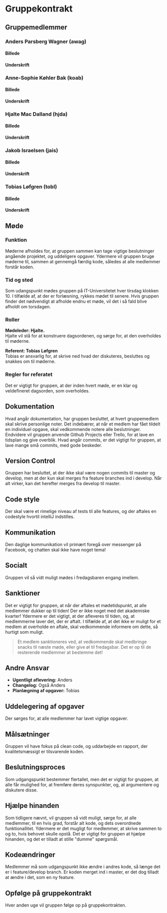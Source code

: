 # Gruppekontrakt
## Gruppemedlemmer
### Anders Parsberg Wagner (awag)
#### Billede

#### Underskrift

### Anne-Sophie Køhler Bak (koab)
#### Billede

#### Underskrift

### Hjalte Mac Dalland (hjda)
#### Billede

#### Underskrift

### Jakob Israelsen (jais)
#### Billede

#### Underskrift

### Tobias Løfgren (tobl)
#### Billede

#### Underskrift

## Møde
### Funktion
Møderne afholdes for, at gruppen sammen kan tage vigtige beslutninger angående projektet, og uddeligere opgaver. Ydermere vil gruppen bruge møderne til, sammen at gennemgå færdig kode, således at alle medlemmer forstår koden. 

### Tid og sted
Som udangspunkt mødes gruppen på IT-Universitetet hver tirsdag klokken 10. I tilfælde af, at der er forlæsning, rykkes mødet til senere. Hvis gruppen finder det nødvendigt at afholde endnu et møde, vil det i så fald blive afholdt om torsdagen.

### Roller
**Mødeleder: Hjalte.**  
 Hjalte vil stå for at konstruere dagsordenen, og sørge for, at den overholdes til møderne.
 
**Referent: Tobias Løfgren**  
Tobias er ansvarlig for, at skrive ned hvad der diskuteres, besluttes og snakkes om til møderne.

### Regler for referatet
Det er vigtigt for gruppen, at der inden hvert møde, er en klar og veldefineret dagsorden, som overholdes.

## Dokumentation
Hvad angår dokumentation, har gruppen besluttet, at hvert gruppemedlem skal skrive personlige noter. Det indebærer, at når et medlem har fået tildelt en individuel opgave, skal vedkommende notere alle beslutninger.  
Endvidere vil gruppen anvende Github Projects eller Trello, for at lave en tidsplan og give overblik. 
Hvad angår commits, er det vigtigt for gruppen, at lave mange små commits, med gode beskeder.

## Version Control
Gruppen har besluttet, at der ikke skal være nogen commits til master og develop, men at der kun skal merges fra feature branches ind i develop. Når alt virker, kan det herefter merges fra develop til master. 

## Code style
Der skal være et rimelige niveau af tests til alle features, og der aftales en codestyle hvortil intelliJ indstilles. 

## Kommunikation
Den daglige kommunikation vil primært foregå over messenger på Facebook, og chatten skal ikke have noget tema! 

## Socialt
Gruppen vil så vidt muligt mødes i fredagsbaren engang imellem. 

## Sanktioner
Det er vigtigt for gruppen, at når der aftales et mødetidspunkt, at alle medlemmer dukker op til tiden! Der er ikke noget med det akademiske kvarter! 
Ydermere er det vigtigt, at der afleveres til tiden, og, at medlemmerne laver det, der er aftalt. I tilfælde af, at det ikke er muligt for et medlem at overholde en aftale, skal vedkommende informere om dette, så hurtigt som muligt.   
>Et medlem sanktioneres ved, at vedkommende skal medbringe snacks til næste møde, eller give øl til fredagsbar. Det er op til de resterende medlemmer at bestemme det! 

## Andre Ansvar
* **Ugentligt aflevering:** Anders
* **Changelog:** Også Anders
* **Planlægning af opgaver:** Tobias

## Uddelegering af opgaver
Der sørges for, at alle medlemmer har lavet vigtige opgaver. 

## Målsætninger
Gruppen vil have fokus på clean code, og uddarbejde en rapport, der kvalitetsmæssigt er tilsvarende koden. 


## Beslutningsproces
Som udgangspunkt bestemmer flertallet, men det er vigtigt for gruppen, at alle får mulighed for, at fremføre deres synspunkter, og, at argumentere og diskutere disse. 


## Hjælpe hinanden
Som tidligere nævnt, vil gruppen så vidt muligt, sørge for, at alle medlemmer, til en hvis grad, forstår alt kode, og dets overordnede funktionallitet. Ydermere er det mugligt for medlemmer, at skrive sammen to og to, hvis behovet skulle opstå. Det er vigtigt for gruppen at hjælpe hinanden, og det er tilladt at stille "dumme" spørgsmål. 

## Kodeændringer
Medlemmer må som udgangspunkt ikke ændre i andres kode, så længe det er i feature/develop branch. Er koden merget ind i master, er det dog tilladt at ændre i det, som en ny feature. 


## Opfølge på gruppekontrakt
Hver anden uge vil gruppen følge op på gruppekontrakten.
